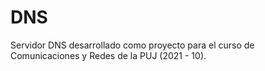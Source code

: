 # DNS
Servidor DNS desarrollado como proyecto para el curso de Comunicaciones y Redes de la PUJ (2021 - 10).
